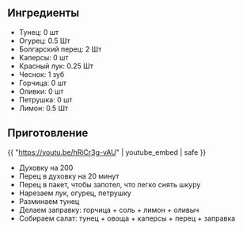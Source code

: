 ## Ингредиенты

- Тунец: 0 шт
- Огурец: 0.5 Шт
- Болгарский перец: 2 Шт
- Каперсы: 0 шт
- Красный лук: 0.25 Шт
- Чеснок: 1 зуб
- Горчица: 0 шт
- Оливки: 0 шт
- Петрушка: 0 шт
- Лимон: 0.5 Шт

## Приготовление

{{ "https://youtu.be/hRiCr3g-vAU" | youtube_embed | safe }}

- Духовку на 200
- Перец в духовку на 20 минут
- Перец в пакет, чтобы запотел, что легко снять шкуру 
- Нарезаем лук, огурец, петрушку
- Разминаем тунец
- Делаем заправку: горчица + соль + лимон + оливыч 
- Собираем салат: тунец + овоща + каперсы + перец + заправка